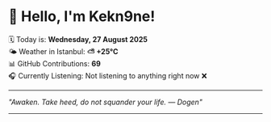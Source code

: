 # 👋 Hello, I'm Kekn9ne!

🗓️ Today is: **Wednesday, 27 August 2025**  
🌤️ Weather in Istanbul: **⛅️  +25°C**  
📊 GitHub Contributions: **69**  
🎧 Currently Listening: Not listening to anything right now ❌

---

_"Awaken. Take heed, do not squander your life. — *Dogen*"_

---
